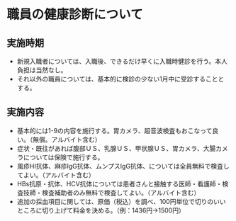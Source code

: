 ﻿# 職員の健康診断について

## 実施時期

* 新規入職者については、入職後、できるだけ早くに入職時健診を行う。本人負担は当然なし。
* それ以外の職員については、基本的に検診の少ない1月中に受診することとする。

## 実施内容

* 基本的には1-9の内容を施行する。胃カメラ、超音波検査もおこなって良い。（無償。アルバイト含む）
* 症状・既往があれば腹部ＵＳ、乳腺ＵＳ、甲状腺ＵＳ、胃カメラ、大腸カメラについては保険で施行する。
* 風疹HI抗体、麻疹IgG抗体、ムンプスIgG抗体、については全員無料で検査してよい。（アルバイト含む）
* HBs抗原・抗体、HCV抗体については患者さんと接触する医師・看護師・検査技師・検査補助者のみ無料で検査してよい。（アルバイト含む）
* 追加の採血項目に関しては、原価（税込）を調べ、100円単位で切りのいいところに切り上げて料金を決める。（例：1436円→1500円）


